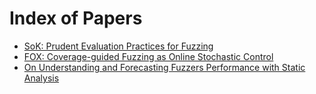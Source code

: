 # Index of Papers
  * [SoK: Prudent Evaluation Practices for Fuzzing](SoK_Prudent_Evaluation_Practices_for_Fuzzing.md)
  * [FOX: Coverage-guided Fuzzing as Online Stochastic Control](FOX.md)
  * [On Understanding and Forecasting Fuzzers Performance with Static Analysis](On_Understanding.md)
